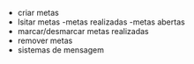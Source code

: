 - criar metas 
- lsitar metas 
    -metas realizadas 
    -metas abertas 
- marcar/desmarcar metas realizadas
- remover metas 
- sistemas de mensagem 
